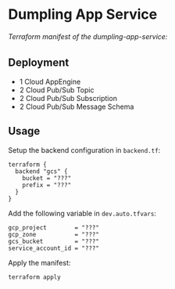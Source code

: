 # Dumpling App Service

###### Terraform manifest of the dumpling-app-service:

## Deployment

- 1 Cloud AppEngine
- 2 Cloud Pub/Sub Topic
- 2 Cloud Pub/Sub Subscription
- 2 Cloud Pub/Sub Message Schema

## Usage

Setup the backend configuration in `backend.tf`:

```hcl
terraform {
  backend "gcs" {
    bucket = "???"
    prefix = "???"
  }
}
```

Add the following variable in `dev.auto.tfvars`:

```hcl
gcp_project        = "???"
gcp_zone           = "???"
gcs_bucket         = "???"
service_account_id = "???"
```

Apply the manifest:

```bash
terraform apply
```

